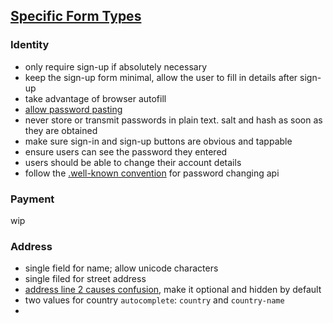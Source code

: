 ## [Specific Form Types](https://web.dev/learn/forms/identity/)

### Identity
- only require sign-up if absolutely necessary
- keep the sign-up form minimal, allow the user to fill in details after sign-up
- take advantage of browser autofill
- [allow password pasting](https://www.ncsc.gov.uk/blog-post/let-them-paste-passwords)
- never store or transmit passwords in plain text. salt and hash as soon as they are obtained
- make sure sign-in and sign-up buttons are obvious and tappable
- ensure users can see the password they entered
- users should be able to change their account details
- follow the [.well-known convention](https://w3c.github.io/webappsec-change-password-url/) for password changing api

### Payment
wip

### Address
- single field for name; allow unicode characters
- single filed for street address
- [address line 2 causes confusion](https://baymard.com/blog/address-line-2), make it optional and hidden by default
- two values for country `autocomplete`: `country` and `country-name`
- 
